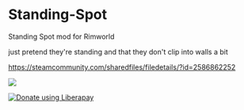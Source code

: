 # Standing-Spot

<p>Standing Spot mod for Rimworld</p>
just pretend they're standing and that they don't clip into walls a bit

https://steamcommunity.com/sharedfiles/filedetails/?id=2586862252

<img src="https://img.shields.io/liberapay/receives/Alib234.svg?logo=liberapay">


<noscript><a href="https://liberapay.com/Alib234/donate"><img alt="Donate using Liberapay" src="https://liberapay.com/assets/widgets/donate.svg"></a></noscript>
